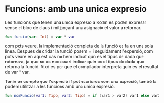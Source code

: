 # Funcions: amb una unica expresio

Les funcions que tenen una unica expresió a Kotlin es poden expresar sense el bloc de claus i mitjançant una asignacio el valor a retornar.

```kotlin
fun funcio(var: Int) = var * var
```
com pots veure, la implementació completa de la funció es fa en una sola linea. Despues de cridar la funció posem = i seguidament l'expersió, com pots veure en aquest cas no hem indicat qun es el tipus de dada que retornara, ja que no es necessari indicar quin es el tipus de dada que retorna la funció. Aixó es per que el compilador interpreta quin es el resultat de var * var.

Tenin en compte que l'expresió if pot escriures com una expresió, també la podem utilitzar a les funcions amb una unica expresió.

```kotlin
fun nomFuncio(var1: Tipo, var2: Tipo) = if (var1 > var2) var1 else var2
```


